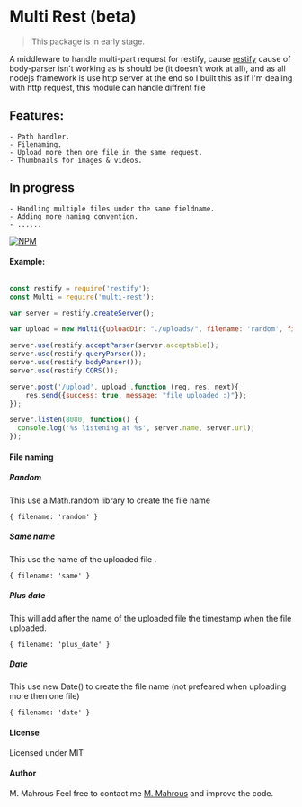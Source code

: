 # Multi Rest (beta)

> This package is in early stage.

A middleware to handle multi-part request for restify, cause [restify](http://restify.com) cause of body-parser isn't working as is should be (it doesn't work at all), and as all nodejs framework is use http server at the end so I built this as if I'm dealing with http request, this module can handle diffrent file 

## Features: 
	- Path handler.
	- Filenaming. 
	- Upload more then one file in the same request. 
	- Thumbnails for images & videos.

## In progress 
	- Handling multiple files under the same fieldname.
	- Adding more naming convention.
	- ......


[![NPM](https://nodei.co/npm/multi-rest.png?downloads=true&downloadRank=true&stars=true)](https://nodei.co/npm/multi-rest/)

#### Example:

```javascript

const restify = require('restify');
const Multi = require('multi-rest');

var server = restify.createServer();

var upload = new Multi({uploadDir: "./uploads/", filename: 'random', filefields: ['image', 'icon'], thumbnail: {type: 'image', size: '300x200'}, used: 'maybe'});

server.use(restify.acceptParser(server.acceptable));
server.use(restify.queryParser());
server.use(restify.bodyParser());
server.use(restify.CORS());

server.post('/upload', upload ,function (req, res, next){
	res.send({success: true, message: "file uploaded :)"});
});

server.listen(8080, function() {
  console.log('%s listening at %s', server.name, server.url);
});

```




#### File naming

##### Random 
This use a Math.random library to create the file name
```
{ filename: 'random' }
```
##### Same name 
This use the name of the uploaded file .
```
{ filename: 'same' }
```
##### Plus date
This will add after the name of the uploaded file the timestamp when the file uploaded.
```
{ filename: 'plus_date' }
```
##### Date
This use new Date() to create the file name (not prefeared when uploading more then one file)
```
{ filename: 'date' }
```
#### License
Licensed under MIT

#### Author
M. Mahrous
Feel free to contact me [M. Mahrous](mailto:m.mahrous.94@gmail.com) and improve the code.
